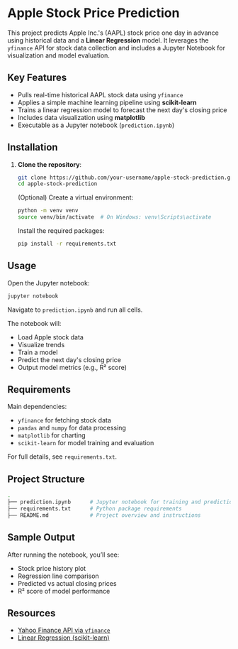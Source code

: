# Apple Stock Price Prediction

This project predicts Apple Inc.'s (AAPL) stock price one day in advance using historical data and a **Linear Regression** model. It leverages the `yfinance` API for stock data collection and includes a Jupyter Notebook for visualization and model evaluation.

## Key Features
- Pulls real-time historical AAPL stock data using `yfinance`
- Applies a simple machine learning pipeline using **scikit-learn**
- Trains a linear regression model to forecast the next day's closing price
- Includes data visualization using **matplotlib**
- Executable as a Jupyter notebook (`prediction.ipynb`)

## Installation
1. **Clone the repository**:
   ```bash
   git clone https://github.com/your-username/apple-stock-prediction.git
   cd apple-stock-prediction
   ```
   (Optional) Create a virtual environment:
   ```bash
   python -m venv venv
   source venv/bin/activate  # On Windows: venv\Scripts\activate
   ```
   Install the required packages:
   ```bash
   pip install -r requirements.txt
   ```

## Usage
Open the Jupyter notebook:
```bash
jupyter notebook
```
Navigate to `prediction.ipynb` and run all cells.

The notebook will:
- Load Apple stock data
- Visualize trends
- Train a model
- Predict the next day's closing price
- Output model metrics (e.g., R² score)

## Requirements
Main dependencies:
- `yfinance` for fetching stock data
- `pandas` and `numpy` for data processing
- `matplotlib` for charting
- `scikit-learn` for model training and evaluation

For full details, see `requirements.txt`.

##  Project Structure
```bash
.
├── prediction.ipynb      # Jupyter notebook for training and prediction
├── requirements.txt      # Python package requirements
├── README.md             # Project overview and instructions
```

## Sample Output
After running the notebook, you’ll see:
- Stock price history plot
- Regression line comparison
- Predicted vs actual closing prices
- R² score of model performance

## Resources
- [Yahoo Finance API via `yfinance`](https://pypi.org/project/yfinance/)
- [Linear Regression (scikit-learn)](https://scikit-learn.org/stable/modules/generated/sklearn.linear_model.LinearRegression.html)